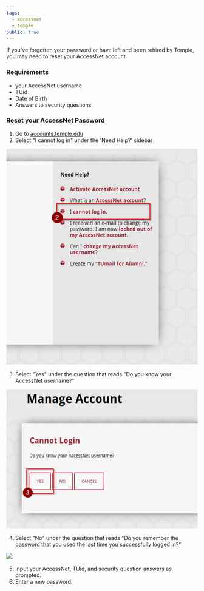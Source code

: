 ```yaml
---
tags:
  - accessnet
  - temple
public: true
---
```

If you've forgotten your password or have left and been rehired by Temple, you may need to reset your AccessNet account.

### Requirements

- your AccessNet username
- TUid
- Date of Birth
- Answers to security questions

### Reset your AccessNet Password

1. Go to [accounts.temple.edu](https://accounts.temple.edu/)
2. Select "I cannot log in" under the 'Need Help?' sidebar

![](/assets/images/image-3.png)

3. Select "Yes" under the question that reads "Do you know your AccessNet username?"

![](/assets/images/image-2.png)

4. Select "No" under the question that reads "Do you remember the password that you used the last time you successfully logged in?"

![](https://sites.temple.edu/hbghelp/files/2024/04/image-1.png)

5. Input your AccessNet, TUid, and security question answers as prompted.
6. Enter a new password.
